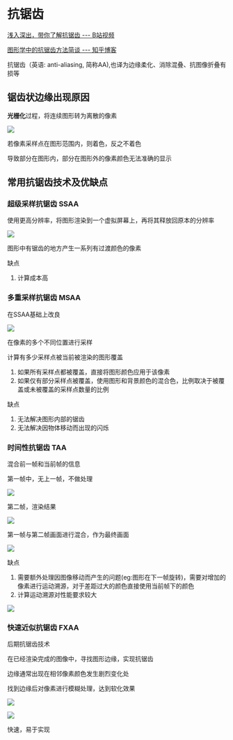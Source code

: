 # 抗锯齿

[浅入深出，带你了解抗锯齿 --- B站视频](https://www.bilibili.com/video/BV13z4y1K7CC/)

[图形学中的抗锯齿方法简谈 --- 知乎博客](https://zhuanlan.zhihu.com/p/379219516)

抗锯齿（英语: anti-aliasing, 简称AA),也译为边缘柔化、消除混叠、抗图像折叠有损等

## 锯齿状边缘出现原因

**光栅化**过程，将连续图形转为离散的像素

![](Pics/aa001.png)

若像素采样点在图形范围内，则着色，反之不着色

导致部分在图形内，部分在图形外的像素颜色无法准确的显示

## 常用抗锯齿技术及优缺点

### 超级采样抗锯齿 SSAA

使用更高分辨率，将图形渲染到一个虚拟屏幕上，再将其释放回原本的分辨率

![](Pics/aa002.png)

图形中有锯齿的地方产生一系列有过渡颜色的像素

缺点
1. 计算成本高

### 多重采样抗锯齿 MSAA

在SSAA基础上改良

![](Pics/aa003.png)

在像素的多个不同位置进行采样

计算有多少采样点被当前被渲染的图形覆盖
1. 如果所有采样点都被覆盖，直接将图形颜色应用于该像素
2. 如果仅有部分采样点被覆盖，使用图形和背景颜色的混合色，比例取决于被覆盖或未被覆盖的采样点数量的比例

缺点
1. 无法解决图形内部的锯齿
2. 无法解决因物体移动而出现的闪烁

### 时间性抗锯齿 TAA

混合前一帧和当前帧的信息

第一帧中，无上一帧，不做处理

![](Pics/aa004.png)

第二帧，渲染结果

![](Pics/aa005.png)

第一帧与第二帧画面进行混合，作为最终画面

![](Pics/aa006.png)

缺点
1. 需要额外处理因图像移动而产生的问题(eg:图形在下一帧旋转)，需要对增加的像素进行运动溯源，对于差距过大的颜色直接使用当前帧下的颜色
2. 计算运动溯源对性能要求较大

![](Pics/aa007.png)



### 快速近似抗锯齿 FXAA

后期抗锯齿技术

在已经渲染完成的图像中，寻找图形边缘，实现抗锯齿

边缘通常出现在相邻像素颜色发生剧烈变化处

找到边缘后对像素进行模糊处理，达到软化效果


![](Pics/aa008.png)

![](Pics/aa009.png)

快速，易于实现

